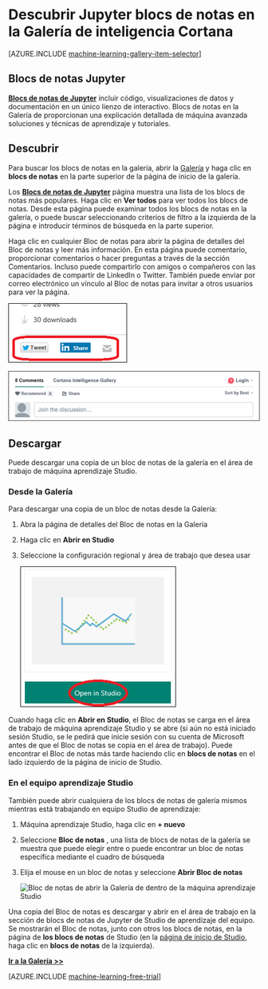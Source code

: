 <properties
    pageTitle="Blocs de notas de Cortana inteligencia Galería Jupyter | Microsoft Azure"
    description="Descubra Jupyter blocs de notas en la Galería de inteligencia Cortana."
    services="machine-learning"
    documentationCenter=""
    authors="garyericson"
    manager="jhubbard"
    editor="cgronlun"/>

<tags
    ms.service="machine-learning"
    ms.workload="data-services"
    ms.tgt_pltfrm="na"
    ms.devlang="na"
    ms.topic="article"
    ms.date="10/13/2016"
    ms.author="roopalik;garye"/>


# <a name="discover-jupyter-notebooks-in-the-cortana-intelligence-gallery"></a>Descubrir Jupyter blocs de notas en la Galería de inteligencia Cortana

[AZURE.INCLUDE [machine-learning-gallery-item-selector](../../includes/machine-learning-gallery-item-selector.md)]

## <a name="jupyter-notebooks"></a>Blocs de notas Jupyter

**[Blocs de notas de Jupyter](https://gallery.cortanaintelligence.com/notebooks)** incluir código, visualizaciones de datos y documentación en un único lienzo de interactivo.
Blocs de notas en la Galería de proporcionan una explicación detallada de máquina avanzada soluciones y técnicas de aprendizaje y tutoriales.

## <a name="discover"></a>Descubrir

  Para buscar los blocs de notas en la galería, abrir la [Galería](http://gallery.cortanaintelligence.com) y haga clic en **blocs de notas** 
 en la parte superior de la página de inicio de la galería.

 Los **[Blocs de notas de Jupyter](https://gallery.cortanaintelligence.com/notebooks)** 
 página muestra una lista de los blocs de notas más populares.
Haga clic en **Ver todos** para ver todos los blocs de notas.
Desde esta página puede examinar todos los blocs de notas en la galería, o puede buscar seleccionando criterios de filtro a la izquierda de la página e introducir términos de búsqueda en la parte superior.

 Haga clic en cualquier Bloc de notas para abrir la página de detalles del Bloc de notas y leer más información. En esta página puede comentario, proporcionar comentarios o hacer preguntas a través de la sección Comentarios. Incluso puede compartirlo con amigos o compañeros con las capacidades de compartir de LinkedIn o Twitter. También puede enviar por correo electrónico un vínculo al Bloc de notas para invitar a otros usuarios para ver la página.

![Compartir este elemento con amigos](media\machine-learning-gallery-how-to-use-contribute-publish\share-links.png)

![Agregar sus propios comentarios](media\machine-learning-gallery-how-to-use-contribute-publish\comments.png)

## <a name="download"></a>Descargar

Puede descargar una copia de un bloc de notas de la galería en el área de trabajo de máquina aprendizaje Studio.

### <a name="from-the-gallery"></a>Desde la Galería

Para descargar una copia de un bloc de notas desde la Galería:

1. Abra la página de detalles del Bloc de notas en la Galería

2. Haga clic en **Abrir en Studio**

3. Seleccione la configuración regional y área de trabajo que desea usar

    ![Abra el Bloc de notas de Jupyter de la Galería](media\machine-learning-gallery-jupyter-notebooks\open-notebook-from-gallery.png)

Cuando haga clic en **Abrir en Studio**, el Bloc de notas se carga en el área de trabajo de máquina aprendizaje Studio y se abre (si aún no está iniciado sesión Studio, se le pedirá que inicie sesión con su cuenta de Microsoft antes de que el Bloc de notas se copia en el área de trabajo). Puede encontrar el Bloc de notas más tarde haciendo clic en **blocs de notas** en el lado izquierdo de la página de inicio de Studio.


### <a name="in-machine-learning-studio"></a>En el equipo aprendizaje Studio

También puede abrir cualquiera de los blocs de notas de galería mismos mientras está trabajando en equipo Studio de aprendizaje:

1. Máquina aprendizaje Studio, haga clic en **+ nuevo**

2. Seleccione **Bloc de notas** , una lista de blocs de notas de la galería se muestra que puede elegir entre o puede encontrar un bloc de notas específica mediante el cuadro de búsqueda

3. Elija el mouse en un bloc de notas y seleccione **Abrir Bloc de notas**

    ![Bloc de notas de abrir la Galería de dentro de la máquina aprendizaje Studio](media\machine-learning-gallery-jupyter-notebooks\open-notebook-from-studio.png)

Una copia del Bloc de notas es descargar y abrir en el área de trabajo en la sección de blocs de notas de Jupyter de Studio de aprendizaje del equipo.
Se mostrarán el Bloc de notas, junto con otros los blocs de notas, en la página de **los blocs de notas** de Studio (en la [página de inicio de Studio](https://studio.azureml.net/), haga clic en **blocs de notas** de la izquierda).


**[Ir a la Galería >>](http://gallery.cortanaintelligence.com)**

[AZURE.INCLUDE [machine-learning-free-trial](../../includes/machine-learning-free-trial.md)]
